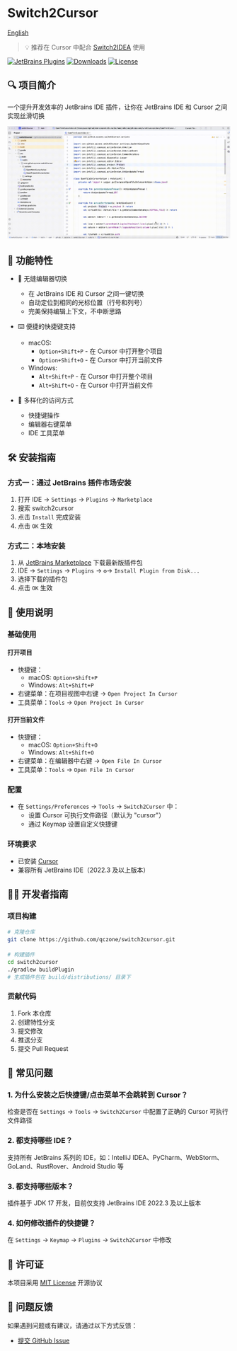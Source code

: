 # Switch2Cursor

[English](README.md)

> 💡 推荐在 Cursor 中配合 [Switch2IDEA](https://github.com/qczone/switch2idea) 使用


[![JetBrains Plugins](https://img.shields.io/jetbrains/plugin/v/26309-switch2cursor?label=JetBrains%20Marketplace&style=for-the-badge&logo=intellij-idea)](https://plugins.jetbrains.com/plugin/26309-switch2cursor)
[![Downloads](https://img.shields.io/jetbrains/plugin/d/26309-switch2cursor?style=for-the-badge&logo=intellij-idea)](https://plugins.jetbrains.com/plugin/26309-switch2cursor)
[![License](https://img.shields.io/badge/license-MIT-blue.svg?style=for-the-badge)](LICENSE)

## 🔍 项目简介
一个提升开发效率的 JetBrains IDE 插件，让你在 JetBrains IDE 和 Cursor 之间实现丝滑切换

![Switch2Cursor演示](images/switch-show.gif)

## 🌟 功能特性

- 🚀 无缝编辑器切换
  - 在 JetBrains IDE 和 Cursor 之间一键切换
  - 自动定位到相同的光标位置（行号和列号）
  - 完美保持编辑上下文，不中断思路

- ⌨️ 便捷的快捷键支持
  - macOS:
    - `Option+Shift+P` - 在 Cursor 中打开整个项目
    - `Option+Shift+O` - 在 Cursor 中打开当前文件
  - Windows:
    - `Alt+Shift+P` - 在 Cursor 中打开整个项目
    - `Alt+Shift+O` - 在 Cursor 中打开当前文件

- 🔧 多样化的访问方式
  - 快捷键操作
  - 编辑器右键菜单
  - IDE 工具菜单

## 🛠️ 安装指南

### 方式一：通过 JetBrains 插件市场安装
1. 打开 IDE → `Settings` → `Plugins` → `Marketplace`
2. 搜索 switch2cursor
3. 点击 `Install` 完成安装
4. 点击 `OK` 生效

### 方式二：本地安装
1. 从 [JetBrains Marketplace](https://plugins.jetbrains.com/plugin/26309-switch2cursor) 下载最新版插件包
2. IDE → `Settings` → `Plugins` → `⚙️`→ `Install Plugin from Disk...`
3. 选择下载的插件包
4. 点击 `OK` 生效


## 🚀 使用说明

### 基础使用

#### 打开项目
- 快捷键：
  - macOS: `Option+Shift+P` 
  - Windows: `Alt+Shift+P`
- 右键菜单：在项目视图中右键 → `Open Project In Cursor`
- 工具菜单：`Tools` → `Open Project In Cursor`

#### 打开当前文件
- 快捷键：
  - macOS: `Option+Shift+O` 
  - Windows: `Alt+Shift+O`
- 右键菜单：在编辑器中右键 → `Open File In Cursor`
- 工具菜单：`Tools` → `Open File In Cursor`

### 配置
- 在 `Settings/Preferences` → `Tools` → `Switch2Cursor` 中：
  - 设置 Cursor 可执行文件路径（默认为 "cursor"）
  - 通过 Keymap 设置自定义快捷键

### 环境要求
- 已安装 [Cursor](https://cursor.com)
- 兼容所有 JetBrains IDE（2022.3 及以上版本）

## 🧑‍💻 开发者指南

### 项目构建
```bash
# 克隆仓库
git clone https://github.com/qczone/switch2cursor.git

# 构建插件
cd switch2cursor
./gradlew buildPlugin  
# 生成插件包在 build/distributions/ 目录下
```

### 贡献代码
1. Fork 本仓库
2. 创建特性分支
3. 提交修改
4. 推送分支
5. 提交 Pull Request

## 🙋 常见问题 

### 1. 为什么安装之后快捷键/点击菜单不会跳转到 Cursor？
检查是否在 `Settings` → `Tools` → `Switch2Cursor` 中配置了正确的 Cursor 可执行文件路径

### 2. 都支持哪些 IDE？
支持所有 JetBrains 系列的 IDE，如：IntelliJ IDEA、PyCharm、WebStorm、GoLand、RustRover、Android Studio 等

### 3. 都支持哪些版本？
插件基于 JDK 17 开发，目前仅支持 JetBrains IDE 2022.3 及以上版本

### 4. 如何修改插件的快捷键？
在 `Settings` → `Keymap` → `Plugins` → `Switch2Cursor` 中修改

## 📄 许可证
本项目采用 [MIT License](LICENSE) 开源协议


## 📮 问题反馈
如果遇到问题或有建议，请通过以下方式反馈：
- [提交 GitHub Issue](https://github.com/qczone/switch2cursor/issues)
